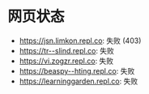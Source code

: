 # 网页状态
- https://jsn.limkon.repl.co: 失败 (403)
- https://tr--slind.repl.co: 失败
- https://vi.zogzr.repl.co: 失败
- https://beaspy--hting.repl.co: 失败
- https://learninggarden.repl.co: 失败
